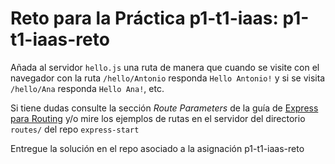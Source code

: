 # Reto para la Práctica p1-t1-iaas: p1-t1-iaas-reto

Añada al servidor `hello.js` una ruta de manera que cuando se visite con el navegador con la ruta `/hello/Antonio` responda `Hello Antonio!` y si se visita `/hello/Ana` responda `Hello Ana!`, etc.

Si tiene dudas consulte la sección *Route Parameters* de la guía de 
[Express para Routing](http://expressjs.com/en/guide/routing.html#route-parameters)
y/o mire los ejemplos de rutas en el servidor del directorio `routes/` del repo `express-start`

Entregue la solución en el repo asociado a la asignación p1-t1-iaas-reto

